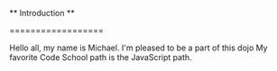 ** Introduction **

==================

Hello all, my name is Michael. I'm pleased to be a part of this dojo
My favorite Code School path is the JavaScript path.

